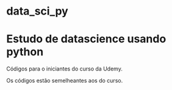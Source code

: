 # data_sci_py
# Estudo de datascience usando python

Códigos para o iniciantes do curso da Udemy.

Os códigos estão semelheantes aos do curso.
